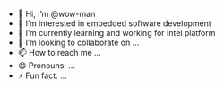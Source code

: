 - 👋 Hi, I’m @wow-man
- 👀 I’m interested in embedded software development
- 🌱 I’m currently learning and working for Intel platform
- 💞️ I’m looking to collaborate on ...
- 📫 How to reach me ...
- 😄 Pronouns: ...
- ⚡ Fun fact: ...

<!---
wow-man/wow-man is a ✨ special ✨ repository because its `README.md` (this file) appears on your GitHub profile.
You can click the Preview link to take a look at your changes.
--->
